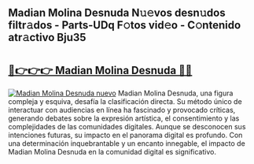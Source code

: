 ## Madian Molina Desnuda N𝚞𝚎vos desn𝚞dos filtr𝚊dos - Parts-UDq F𝚘tos vid𝚎o - C𝚘ntenido atr𝚊ctivo Bju35

# <h2><a href="http://mb521i.tromn.icu/?c=Madian+Molina+Desnuda">🔗👉👉👉 Madian Molina Desnuda 🔗🔗</a></h2>

[![Madian Molina Desnuda nuevo](https://i.imgur.com/pEAQMta.gif)](http://mb521i.tromn.icu/?c=Madian+Molina+Desnuda)
Madian Molina Desnuda, una figura compleja y esquiva, desafía la clasificación directa. Su método único de interactuar con audiencias en línea ha fascinado y provocado críticas, generando debates sobre la expresión artística, el consentimiento y las complejidades de las comunidades digitales. Aunque se desconocen sus intenciones futuras, su impacto en el panorama digital es profundo. Con una determinación inquebrantable y un encanto innegable, el impacto de Madian Molina Desnuda en la comunidad digital es significativo.
